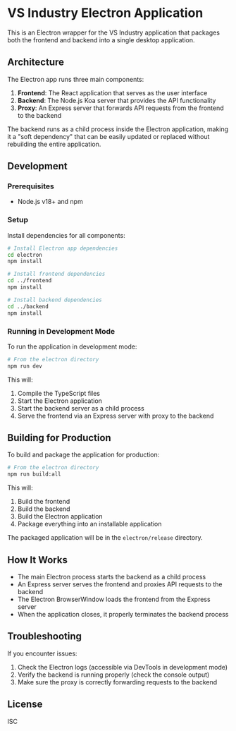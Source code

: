 # VS Industry Electron Application

This is an Electron wrapper for the VS Industry application that packages both the frontend and backend into a single desktop application.

## Architecture

The Electron app runs three main components:

1. **Frontend**: The React application that serves as the user interface
2. **Backend**: The Node.js Koa server that provides the API functionality
3. **Proxy**: An Express server that forwards API requests from the frontend to the backend

The backend runs as a child process inside the Electron application, making it a "soft dependency" that can be easily updated or replaced without rebuilding the entire application.

## Development

### Prerequisites

- Node.js v18+ and npm

### Setup

Install dependencies for all components:

```bash
# Install Electron app dependencies
cd electron
npm install

# Install frontend dependencies
cd ../frontend
npm install

# Install backend dependencies
cd ../backend
npm install
```

### Running in Development Mode

To run the application in development mode:

```bash
# From the electron directory
npm run dev
```

This will:
1. Compile the TypeScript files
2. Start the Electron application
3. Start the backend server as a child process
4. Serve the frontend via an Express server with proxy to the backend

## Building for Production

To build and package the application for production:

```bash
# From the electron directory
npm run build:all
```

This will:
1. Build the frontend
2. Build the backend
3. Build the Electron application
4. Package everything into an installable application

The packaged application will be in the `electron/release` directory.

## How It Works

- The main Electron process starts the backend as a child process
- An Express server serves the frontend and proxies API requests to the backend
- The Electron BrowserWindow loads the frontend from the Express server
- When the application closes, it properly terminates the backend process

## Troubleshooting

If you encounter issues:

1. Check the Electron logs (accessible via DevTools in development mode)
2. Verify the backend is running properly (check the console output)
3. Make sure the proxy is correctly forwarding requests to the backend

## License

ISC